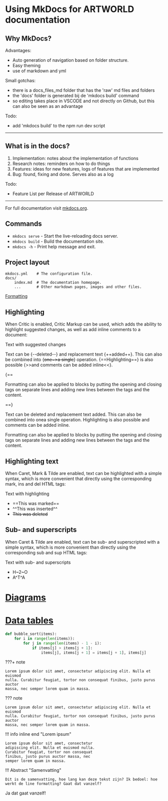 # Using MkDocs for ARTWORLD documentation



## Why MkDocs?

Advantages:

- Auto generation of navigation based on folder structure.
- Easy theming
- use of markdown and yml


Small gotchas:

- there is a docs_files_md folder that has the 'raw' md files and folders
- the 'docs' folder is generated bij de 'mkdocs build' command
- so editing takes place in VSCODE and not directly on Github, but this can also be seen as an advantage


Todo:

- add 'mkdocs build' to the npm run dev script

* * *

## What is in the docs?
1. Implementation: notes about the implementation of functions
2. Research notes: reminders on how to do things
3. Features: ideas for new features, logs of features that are implemented
4. Bug: found, fixing and done. Serves also as a log 

Todo:

- Feature List per Release of ARTWORLD


* * *

For full documentation visit [mkdocs.org](https://www.mkdocs.org).



## Commands

* `mkdocs serve` - Start the live-reloading docs server.
* `mkdocs build` - Build the documentation site.
* `mkdocs -h` - Print help message and exit.

## Project layout

    mkdocs.yml    # The configuration file.
    docs/
        index.md  # The documentation homepage.
        ...       # Other markdown pages, images and other files.


[Formatting](https://squidfunk.github.io/mkdocs-material/reference/formatting/)

## Highlighting 
When Critic is enabled, Critic Markup can be used, which adds the ability to highlight suggested changes, as well as add inline comments to a document:

Text with suggested changes

Text can be {--deleted--} and replacement text {++added++}. This can also be
combined into {~~one~>a single~~} operation. {==Highlighting==} is also
possible {>>and comments can be added inline<<}.

{==

Formatting can also be applied to blocks by putting the opening and closing
tags on separate lines and adding new lines between the tags and the content.

==}

Text can be deleted and replacement text added. This can also be combined into onea single operation. Highlighting is also possible and comments can be added inline.

Formatting can also be applied to blocks by putting the opening and closing tags on separate lines and adding new lines between the tags and the content.

## Highlighting text
When Caret, Mark & Tilde are enabled, text can be highlighted with a simple syntax, which is more convenient that directly using the corresponding mark, ins and del HTML tags:

Text with highlighting

- ==This was marked==
- ^^This was inserted^^
- ~~This was deleted~~


## Sub- and superscripts
When Caret & Tilde are enabled, text can be sub- and superscripted with a simple syntax, which is more convenient than directly using the corresponding sub and sup HTML tags:

Text with sub- and superscripts

- H~2~O
- A^T^A

# [Diagrams](https://squidfunk.github.io/mkdocs-material/reference/diagrams/)


# [Data tables](https://squidfunk.github.io/mkdocs-material/reference/data-tables/)

``` py title="bubble_sort.py"
def bubble_sort(items):
    for i in range(len(items)):
        for j in range(len(items) - 1 - i):
            if items[j] > items[j + 1]:
                items[j], items[j + 1] = items[j + 1], items[j]
```

???+ note

    Lorem ipsum dolor sit amet, consectetur adipiscing elit. Nulla et euismod
    nulla. Curabitur feugiat, tortor non consequat finibus, justo purus auctor
    massa, nec semper lorem quam in massa.

??? note

    Lorem ipsum dolor sit amet, consectetur adipiscing elit. Nulla et euismod
    nulla. Curabitur feugiat, tortor non consequat finibus, justo purus auctor
    massa, nec semper lorem quam in massa.

!!! info inline end "Lorem ipsum"

    Lorem ipsum dolor sit amet, consectetur
    adipiscing elit. Nulla et euismod nulla.
    Curabitur feugiat, tortor non consequat
    finibus, justo purus auctor massa, nec
    semper lorem quam in massa.

!!! Abstract "Samenvatting"

    Dit is de samenvatting, hoe lang kan deze tekst zijn? Ik bedoel: hoe werkt de line formatting? Gaat dat vanzelf?

Ja dat gaat vanzelf!